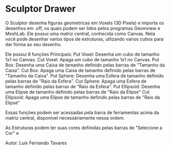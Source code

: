 # Sculptor Drawer

O Sculptor desenha figuras geometricas em Voxels (3D Pixels) e importa os desenhos em .off, os quais podem ser lidos pelos programas Geomview e MeshLab.
Ele possui uma matriz central, conhecida como Canvas. Nela você pode desenhar varios tipos de estruturas, utlizando varios cubos para dar forma ao seu desenho.

Ele possui 8 funções Principais:
Put Voxel: Desenha um cubo de tamanho 1x1 no Canvas.
Cut Voxel: Apaga um cubo de tamanho 1x1 no Canvas.
Put Box: Desenha uma Caixa de tamanho definido pelas barras de "Tamanho da Caixa".
Cut Box: Apaga uma Caixa de tamanho definido pelas barras de "Tamanho da Caixa".
Put Sphere: Desenha uma Esfera de tamanho definido pelas barras de "Raio da Esfera".
Cut Sphere: Apaga uma Esfera de tamanho definido pelas barras de "Raio da Esfera".
Put Ellipsoid: Desenha uma Elipse de tamanho definido pelas barras de "Raio da Elipse"
Cut Ellipsoid: Apaga uma Elipse de tamanho definido pelas barras de "Raio da Elipse"

Essas funções podem ser acessadas pela barra de ferramentas acima da matriz central, disponível necessáriamente nessa ordem.

As Estruturas podem ter suas cores definidas pelas barras de "Selecione a Cor" e 

Autor: Luís Fernando Tavares
